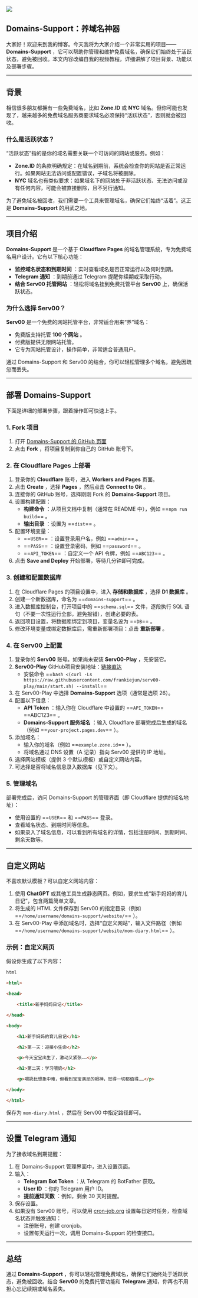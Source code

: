 ![](https://www.youtube.com/watch?v=gPJ7tjRKnzo)

## Domains-Support：养域名神器

大家好！欢迎来到我的博客。今天我将为大家介绍一个非常实用的项目—— **Domains-Support** ，它可以帮助你管理和维护免费域名，确保它们始终处于活跃状态，避免被回收。本文内容改编自我的视频教程，详细讲解了项目背景、功能以及部署步骤。

---

## 背景

相信很多朋友都拥有一些免费域名，比如 **Zone.ID** 或 **NYC** 域名。但你可能也发现了，越来越多的免费域名服务商要求域名必须保持“活跃状态”，否则就会被回收。

### 什么是活跃状态？

“活跃状态”指的是你的域名需要关联一个可访问的网站或服务。例如：

- **Zone.ID** 的条款明确规定：在域名到期前，系统会检查你的网站是否正常运行。如果网站无法访问或配置错误，子域名将被删除。
- **NYC** 域名也有类似要求：如果域名下的网站处于非活跃状态、无法访问或没有任何内容，可能会被直接删除，且不另行通知。

为了避免域名被回收，我们需要一个工具来管理域名，确保它们始终“活着”。这正是 **Domains-Support** 的用武之地。

---

## 项目介绍

**Domains-Support** 是一个基于 **Cloudflare Pages** 的域名管理系统，专为免费域名用户设计。它有以下核心功能：

- **监控域名状态和到期时间** ：实时查看域名是否正常运行以及何时到期。
- **Telegram 通知** ：到期前通过 Telegram 提醒你续期或采取行动。
- **结合 Serv00 托管网站** ：轻松将域名挂到免费托管平台 **Serv00** 上，确保活跃状态。

### 为什么选择 Serv00？

**Serv00** 是一个免费的网站托管平台，非常适合用来“养”域名：

- 免费版支持托管 **100 个网站** 。
- 付费版提供无限网站托管。
- 它专为网站托管设计，操作简单，非常适合普通用户。

通过 Domains-Support 和 Serv00 的结合，你可以轻松管理多个域名，避免因疏忽而丢失。

---

## 部署 Domains-Support

下面是详细的部署步骤，跟着操作即可快速上手。

### 1\. Fork 项目

1. 打开 [Domains-Support 的 GitHub 页面](https://github.com/frankiejun/Domains-Support)
2. 点击 **Fork** ，将项目复制到你自己的 GitHub 账号下。

### 2\. 在 Cloudflare Pages 上部署

1. 登录你的 **Cloudflare** 账号，进入 **Workers and Pages** 页面。
2. 点击 **Create** ，选择 **Pages** ，然后点击 **Connect to Git** 。
3. 连接你的 GitHub 账号，选择刚刚 Fork 的 **Domains-Support** 项目。
4. 设置构建配置：
	- **构建命令** ：从项目文档中复制（通常在 README 中），例如 ==`npm run build`== 。
	- **输出目录** ：设置为 ==`dist`== 。
5. 配置环境变量：
	- ==`USER`== ：设置登录用户名，例如 ==`admin`== 。
	- ==`PASS`== ：设置登录密码，例如 ==`password`== 。
	- ==`API_TOKEN`== ：自定义一个 API 令牌，例如 ==`ABC123`== 。
6. 点击 **Save and Deploy** 开始部署，等待几分钟即可完成。

### 3\. 创建和配置数据库

1. 在 Cloudflare Pages 的项目设置中，进入 **存储和数据库** ，选择 **D1 数据库** 。
2. 创建一个新数据库，命名为 ==`domains-support`== 。
3. 进入数据库控制台，打开项目中的 ==`schema.sql`== 文件，逐段执行 SQL 语句（不要一次性运行全部，避免报错），创建必要的表。
4. 返回项目设置，将数据库绑定到项目，变量名设为 ==`DB`== 。
5. 修改环境变量或绑定数据库后，需重新部署项目：点击 **重新部署** 。

### 4\. 在 Serv00 上配置

1. 登录你的 **Serv00** 账号。如果尚未安装 **Serv00-Play** ，先安装它。
2. **Serv00-Play** GitHub项目安装地址：[链接直达](https://github.com/frankiejun/serv00-play)
	- 安装命令  ==`bash <(curl -Ls https://raw.githubusercontent.com/frankiejun/serv00-play/main/start.sh) --install`==
3. 在 Serv00-Play 中选择 **Domains-Support** 选项（通常是选项 26）。
4. 配置以下信息：
	- **API Token** ：输入你在 Cloudflare 中设置的 ==`API_TOKEN`== ==ABC123== 。
	- **Domains-Support 服务域名** ：输入 Cloudflare 部署完成后生成的域名（例如 ==`your-project.pages.dev`== ）。
5. 添加域名：
	- 输入你的域名（例如 ==`example.zone.id`== ）。
	- 将域名通过 DNS 设置（A 记录）指向 Serv00 提供的 IP 地址。
6. 选择网站模板（提供 3 个默认模板）或自定义网站内容。
7. 可选择是否将域名信息录入数据库（见下文）。

### 5\. 管理域名

部署完成后，访问 Domains-Support 的管理界面（即 Cloudflare 提供的域名地址）：

- 使用设置的 ==`USER`== 和 ==`PASS`== 登录。
- 查看域名状态、到期时间等信息。
- 如果录入了域名信息，可以看到所有域名的详情，包括注册时间、到期时间、剩余天数等。

---

## 自定义网站

不喜欢默认模板？可以自定义网站内容：

1. 使用 **ChatGPT** 或其他工具生成静态网页。例如，要求生成“新手妈妈的育儿日记”，包含两篇简单文章。
2. 将生成的 HTML 文件保存到 Serv00 的指定目录（例如 ==`/home/username/domains-support/website/`== ）。
3. 在 Serv00-Play 中添加域名时，选择“自定义网站”，输入文件路径（例如 ==`/home/username/domains-support/website/mom-diary.html`== ）。

### 示例：自定义网页

假设你生成了以下内容：

```html
html

<html>

<head>

    <title>新手妈妈日记</title>

</head>

<body>

    <h1>新手妈妈的育儿日记</h1>

    <h2>第一天：迎接小生命</h2>

    <p>今天宝宝出生了，激动又紧张……</p>

    <h2>第二天：学习喂奶</h2>

    <p>喂奶比想象中难，但看到宝宝满足的眼神，觉得一切都值得……</p>

</body>

</html>
```

保存为 `mom-diary.html` ，然后在 Serv00 中指定路径即可。

---

## 设置 Telegram 通知

为了接收域名到期提醒：

1. 在 Domains-Support 管理界面中，进入设置页面。
2. 输入：
	- **Telegram Bot Token** ：从 Telegram 的 BotFather 获取。
	- **User ID** ：你的 Telegram 用户 ID。
	- **提前通知天数** ：例如，剩余 30 天时提醒。
3. 保存设置。
4. 如果没有 Serv00 账号，可以使用 [cron-job.org](https://cron-job.org/) 设置每日定时任务，检查域名状态并触发通知：
	- 注册账号，创建 cronjob。
	- 设置每天运行一次，调用 Domains-Support 的检查接口。

---

## 总结

通过 **Domains-Support** ，你可以轻松管理免费域名，确保它们始终处于活跃状态，避免被回收。结合 **Serv00** 的免费托管功能和 **Telegram** 通知，你再也不用担心忘记续期或域名丢失。

